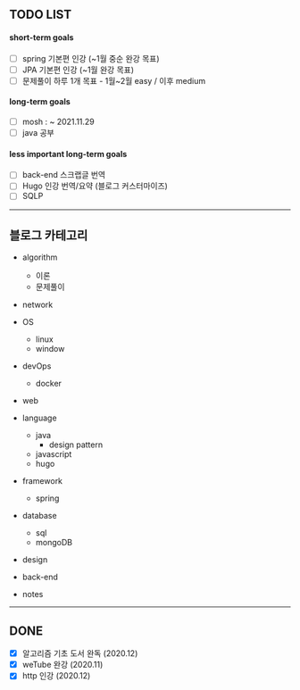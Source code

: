 ## TODO LIST

#### short-term goals

- [ ] spring 기본편 인강 (~1월 중순 완강 목표)
- [ ] JPA 기본편 인강 (~1월 완강 목표)
- [ ] 문제풀이 하루 1개 목표 - 1월~2월 easy / 이후 medium 

#### long-term goals
- [ ] mosh : ~  2021.11.29
- [ ] java 공부

#### less important long-term goals
- [ ] back-end 스크랩글 번역
- [ ] Hugo 인강 번역/요약 (블로그 커스터마이즈)
- [ ] SQLP

-----

## 블로그 카테고리

- algorithm
  - 이론
  - 문제풀이
- network
- OS
  - linux
  - window
- devOps
  - docker
- web
- language
  - java
    - design pattern
  - javascript
  - hugo
- framework
  - spring
- database
  - sql
  - mongoDB
- design
- back-end

- notes

-----

## DONE

- [X] 알고리즘 기초 도서 완독 (2020.12)
- [X] weTube 완강 (2020.11)
- [X] http 인강 (2020.12)
